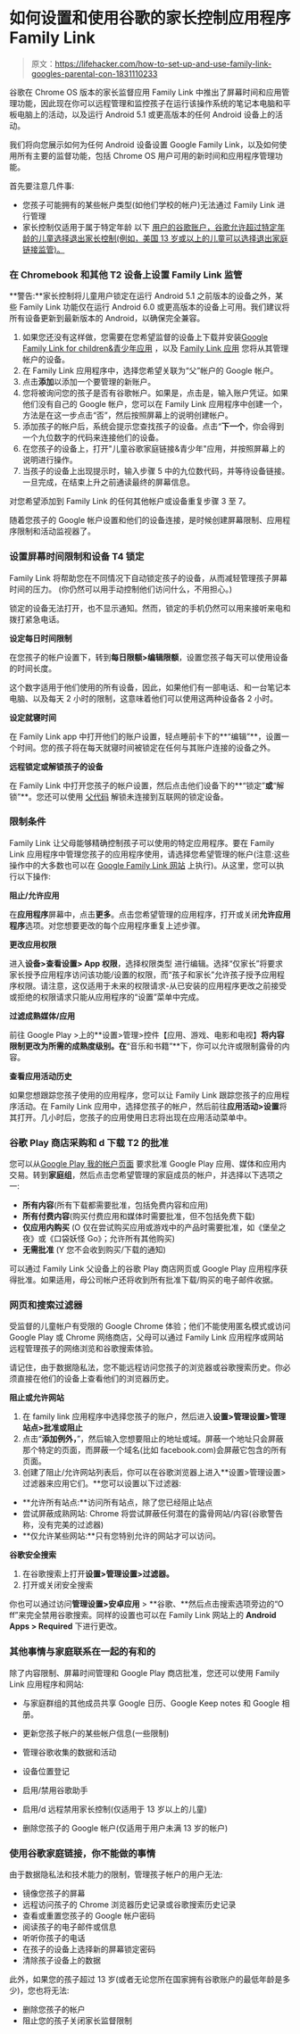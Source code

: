 # 如何设置和使用谷歌的家长控制应用程序 Family Link

> 原文：<https://lifehacker.com/how-to-set-up-and-use-family-link-googles-parental-con-1831110233>

谷歌在 Chrome OS 版本的家长监督应用 Family Link 中推出了屏幕时间和应用管理功能，因此现在你可以远程管理和监控孩子在运行该操作系统的笔记本电脑和平板电脑上的活动，以及运行 Android 5.1 或更高版本的任何 Android 设备上的活动。



我们将向您展示如何为任何 Android 设备设置 Google Family Link，以及如何使用所有主要的监督功能，包括 Chrome OS 用户可用的新时间和应用程序管理功能。

首先要注意几件事:

*   您孩子可能拥有的某些帐户类型(如他们学校的帐户)无法通过 Family Link 进行管理
*   家长控制仅适用于属于特定年龄 以下 [用户的谷歌账户，谷歌允许超过特定年龄的儿童选择退出家长控制(例如，美国 13 岁或以上的儿童可以选择退出家庭链接监管)。](https://support.google.com/accounts/answer/1350409)

### 在 Chromebook 和其他 T2 设备上设置 Family Link 监管

**警告:**家长控制将儿童用户锁定在运行 Android 5.1 之前版本的设备之外，某些 Family Link 功能仅在运行 Android 6.0 或更高版本的设备上可用。我们建议将所有设备更新到最新版本的 Android，以确保完全兼容。

1.  如果您还没有这样做，您需要在您希望监督的设备上下载并安装[Google Family Link for children&青少年应用](https://play.google.com/store/apps/details?id=com.google.android.apps.kids.familylinkhelper) ，以及 [Family Link 应用](https://play.google.com/store/apps/details?id=com.google.android.apps.kids.familylink) 您将从其管理帐户的设备。
2.  在 Family Link 应用程序中，选择您希望关联为“父”帐户的 Google 帐户。
3.  点击**添加**以添加一个要管理的新账户。
4.  您将被询问您的孩子是否有谷歌帐户。如果是，点击是，输入账户凭证。如果他们没有自己的 Google 帐户，您可以在 Family Link 应用程序中创建一个，方法是在这一步点击“否”，然后按照屏幕上的说明创建帐户。
5.  添加孩子的帐户后，系统会提示您查找孩子的设备。点击“**下一个**，你会得到一个九位数字的代码来连接他们的设备。
6.  在您孩子的设备上，打开"儿童谷歌家庭链接&青少年"应用，并按照屏幕上的说明进行操作。
7.  当孩子的设备上出现提示时，输入步骤 5 中的九位数代码，并等待设备链接。一旦完成，在结束上升之前通读最终的屏幕信息。

对您希望添加到 Family Link 的任何其他帐户或设备重复步骤 3 至 7。

随着您孩子的 Google 帐户设置和他们的设备连接，是时候创建屏幕限制、应用程序限制和活动监视器了。

### 设置屏幕时间限制和设备 T4 锁定

Family Link 将帮助您在不同情况下自动锁定孩子的设备，从而减轻管理孩子屏幕时间的压力。 (你仍然可以用手动控制他们访问什么，不用担心。)

锁定的设备无法打开，也不显示通知。然而，锁定的手机仍然可以用来接听来电和拨打紧急电话。

**设定每日时间限制**

在您孩子的帐户设置下，转到**每日限额>编辑限额**，设置您孩子每天可以使用设备的时间长度。

这个数字适用于他们使用的所有设备，因此，如果他们有一部电话、和一台笔记本电脑、以及每天 2 小时的限制，这意味着他们可以使用这两种设备各 2 小时。

**设定就寝时间**

在 Family Link app 中打开他们的账户设置，轻点睡前卡下的**“编辑”**，设置一个时间。您的孩子将在每天就寝时间被锁定在任何与其账户连接的设备之外。

**远程锁定或解锁孩子的设备**

在 Family Link 中打开您孩子的帐户设置，然后点击他们设备下的**“锁定”**或**“解锁”**。您还可以使用 [父代码](https://support.google.com/families/answer/7307262) 解锁未连接到互联网的锁定设备。

### 限制条件

Family Link 让父母能够精确控制孩子可以使用的特定应用程序。要在 Family Link 应用程序中管理您孩子的应用程序使用，请选择您希望管理的帐户(注意:这些操作中的大多数也可以在 [Google Family Link 网站](https://families.google.com/families) 上执行)。从这里，您可以执行以下操作:

**阻止/允许应用**

在**应用程序**屏幕中，点击**更多**。点击您希望管理的应用程序，打开或关闭**允许应用程序**选项。对您想要更改的每个应用程序重复上述步骤。

**更改应用权限**

进入**设备>查看设置> App 权限**，选择权限类型 进行编辑。选择“仅家长”将要求家长授予应用程序访问该功能/设置的权限，而“孩子和家长”允许孩子授予应用程序权限。请注意，这仅适用于未来的权限请求-从已安装的应用程序更改之前接受或拒绝的权限请求只能从应用程序的“设置”菜单中完成。

**过滤成熟媒体/应用**

前往 Google Play >上的**设置>管理>控件【应用、游戏、电影和电视】**将内容限制更改为所需的成熟度级别。在**“音乐和书籍”**下，你可以允许或限制露骨的内容。

**查看应用活动历史**

如果您想跟踪您孩子使用的应用程序，您可以让 Family Link 跟踪您孩子的应用程序活动。在 Family Link 应用中，选择您孩子的帐户，然后前往**应用活动>设置**将其打开。几小时后，您孩子的应用使用日志将出现在应用活动菜单中。

### 谷歌 Play 商店采购和 d 下载 T2 的批准

您可以从[Google Play 我的帐户页面](https://play.google.com/store/account) 要求批准 Google Play 应用、媒体和应用内交易。转到**家庭组**，然后点击您希望管理的家庭成员的帐户，并选择以下选项之一:

*   **所有内容**(所有下载都需要批准，包括免费内容和应用)
*   **所有付费内容**(购买付费应用和媒体时需要批准，但不包括免费下载)
*   **仅应用内购买** (O 仅在尝试购买应用或游戏中的产品时需要批准，如《堡垒之夜》或《口袋妖怪 Go》；允许所有其他购买)
*   **无需批准** (Y 您不会收到购买/下载的通知)

可以通过 Family Link 父设备上的谷歌 Play 商店网页或 Google Play 应用程序获得批准。如果适用，母公司帐户还将收到所有批准下载/购买的电子邮件收据。

### 网页和搜索过滤器

受监督的儿童帐户有受限的 Google Chrome 体验；他们不能使用匿名模式或访问 Google Play 或 Chrome 网络商店，父母可以通过 Family Link 应用程序或网站远程管理孩子的网络浏览和谷歌搜索体验。

请记住，由于数据隐私法，您不能远程访问您孩子的浏览器或谷歌搜索历史。你必须直接在他们的设备上查看他们的浏览器历史。

**阻止或允许网站**

1.  在 family link 应用程序中选择您孩子的账户，然后进入**设置>管理设置>管理站点>批准或阻止**
2.  点击“**添加例外，**”，然后输入您想要阻止的地址或域。屏蔽一个地址只会屏蔽那个特定的页面，而屏蔽一个域名(比如 facebook.com)会屏蔽它包含的所有页面。
3.  创建了阻止/允许网站列表后，你可以在谷歌浏览器上进入**设置>管理设置>过滤器来应用它们。**您可以设置以下过滤器:

*   **允许所有站点:**访问所有站点，除了您已经阻止站点
*   尝试屏蔽成熟网站: Chrome 将尝试屏蔽任何潜在的露骨网站/内容(谷歌警告称，没有完美的过滤器)
*   **仅允许某些网站:**只有您特别允许的网站才可以访问。

**谷歌安全搜索**

1.  在谷歌搜索上打开**设置>管理设置>过滤器。**
2.  打开或关闭安全搜索

你也可以通过访问**管理设置>安卓应用** > **谷歌、**然后点击搜索选项旁边的“O ff”来完全禁用谷歌搜索。同样的设置也可以在 Family Link 网站上的 **Android Apps > Required** 下进行更改。

### 其他事情与家庭联系在一起的有和的

除了内容限制、屏幕时间管理和 Google Play 商店批准，您还可以使用 Family Link 应用程序和网站:

*   与家庭群组的其他成员共享 Google 日历、Google Keep notes 和 Google 相册。
*   更新您孩子帐户的某些帐户信息(一些限制)
*   管理谷歌收集的数据和活动

*   设备位置登记
*   启用/禁用谷歌助手
*   启用/d 远程禁用家长控制(仅适用于 13 岁以上的儿童)
*   删除您孩子的 Google 帐户(仅适用于用户未满 13 岁的帐户)

### 使用谷歌家庭链接，你不能做的事情

由于数据隐私法和技术能力的限制，管理孩子帐户的用户无法:

*   镜像您孩子的屏幕
*   远程访问孩子的 Chrome 浏览器历史记录或谷歌搜索历史记录
*   查看或重置您孩子的 Google 帐户密码
*   阅读孩子的电子邮件或信息
*   听听你孩子的电话
*   在孩子的设备上选择新的屏幕锁定密码
*   清除孩子设备上的数据

此外，如果您的孩子超过 13 岁(或者无论您所在国家拥有谷歌账户的最低年龄是多少)，您也将无法:

*   删除您孩子的帐户
*   阻止您的孩子关闭家长监督限制